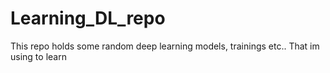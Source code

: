 # Learning_DL_repo
This repo holds some random deep learning models, trainings etc.. That im using to learn
